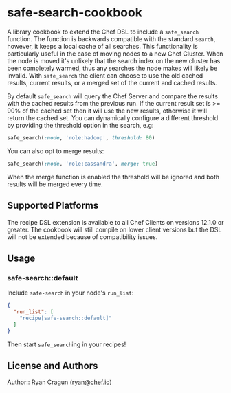 # safe-search-cookbook

A library cookbook to extend the Chef DSL to include a `safe_search` function.
The function is backwards compatible with the standard `search`, however, it
keeps a local cache of all searches.  This functionality is particularly useful
in the case of moving nodes to a new Chef Cluster.  When the node is moved it's
unlikely that the search index on the new cluster has been completely warmed,
thus any searches the node makes will likely be invalid.  With `safe_search`
the client can choose to use the old cached results, current results, or a merged
set of the current and cached results.

By default `safe_search` will query the Chef Server and compare the results with
the cached results from the previous run.  If the current result set is >= 90%
of the cached set then it will use the new results, otherwise it will return
the cached set. You can dynamically configure a different threshold by
providing the threshold option in the search, e.g:

```ruby
safe_search(:node, 'role:hadoop', threshold: 80)
```

You can also opt to merge results:

```ruby
safe_search(:node, 'role:cassandra', merge: true)
```

When the merge function is enabled the threshold will be ignored and both results
will be merged every time.

## Supported Platforms

The recipe DSL extension is available to all Chef Clients on versions 12.1.0 or
greater.  The cookbook will still compile on lower client versions but the DSL
will not be extended because of compatibility issues.

## Usage

### safe-search::default

Include `safe-search` in your node's `run_list`:

```json
{
  "run_list": [
    "recipe[safe-search::default]"
  ]
}
```

Then start `safe_search`ing in your recipes!

## License and Authors

Author:: Ryan Cragun (<ryan@chef.io>)
